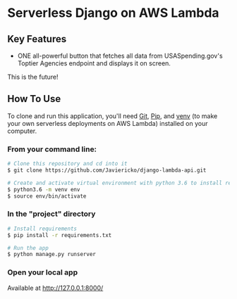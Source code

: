 # Serverless Django on AWS Lambda

## Key Features

* ONE all-powerful button that fetches all data from USASpending.gov's Toptier Agencies endpoint and displays it on screen.

This is the future!

## How To Use

To clone and run this application, you'll need [Git](https://git-scm.com), [Pip](https://pip.pypa.io/), and [venv](https://docs.python.org/3/library/venv.html) (to make your own serverless deployments on AWS Lambda) installed on your computer. 

### From your command line:

```bash
# Clone this repository and cd into it
$ git clone https://github.com/Javiericko/django-lambda-api.git

# Create and activate virtual environment with python 3.6 to install requirements
$ python3.6 -m venv env
$ source env/bin/activate
```

### In the "project" directory

```bash
# Install requirements
$ pip install -r requirements.txt

# Run the app
$ python manage.py runserver
```

### Open your local app

Available at http://127.0.0.1:8000/